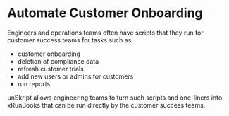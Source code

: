 # Automate Customer Onboarding



Engineers and operations teams often have scripts that they run for customer success teams for tasks such as&#x20;

* customer onboarding
* deletion of compliance data
* refresh customer trials
* add new users or admins for customers
* run reports

unSkript allows engineering teams to turn such scripts and one-liners into xRunBooks that can be run directly by the customer success teams.
